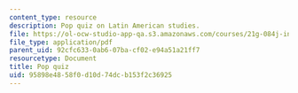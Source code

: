 ```yaml
---
content_type: resource
description: Pop quiz on Latin American studies.
file: https://ol-ocw-studio-app-qa.s3.amazonaws.com/courses/21g-084j-introduction-to-latin-american-studies-fall-2005/95898e4858f0d10d74dcb153f2c36925_MIT21G_084JF05_popquiz.pdf
file_type: application/pdf
parent_uid: 92cfc633-0ab6-07ba-cf02-e94a51a21ff7
resourcetype: Document
title: Pop quiz
uid: 95898e48-58f0-d10d-74dc-b153f2c36925
---
```

